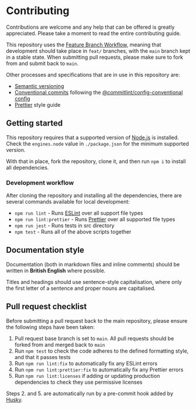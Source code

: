 # Contributing

Contributions are welcome and any help that can be offered is greatly appreciated.
Please take a moment to read the entire contributing guide.

This repository uses the [Feature Branch Workflow](https://atlassian.com/git/tutorials/comparing-workflows/feature-branch-workflow),
meaning that development should take place in `feat/` branches, with the `main` branch kept in a stable state.
When submitting pull requests, please make sure to fork from and submit back to `main`.

Other processes and specifications that are in use in this repository are:

- [Semantic versioning](https://semver.org)
- [Conventional commits](https://conventionalcommits.org/en/v1.0.0) following the [@commitlint/config-conventional config](https://github.com/conventional-changelog/commitlint/tree/master/%40commitlint/config-conventional)
- [Prettier](https://prettier.io) style guide

## Getting started

This repository requires that a supported version of [Node.js](https://nodejs.org) is installed.
Check the `engines.node` value in `./package.json` for the minimum supported version.

With that in place, fork the repository, clone it, and then run `npm i` to install all dependencies.

### Development workflow

After cloning the repository and installing all the dependencies, there are several commands available for local development:

- `npm run lint` - Runs [ESLint](https://eslint.org) over all support file types
- `npm run lint:prettier` - Runs [Prettier](https://prettier.io) over all supported file types
- `npm run jest` - Runs tests in src directory
- `npm test` - Runs all of the above scripts together

## Documentation style

Documentation (both in markdown files and inline comments) should be written in **British English** where possible.

Titles and headings should use sentence-style capitalisation, where only the first letter of a sentence and proper nouns are capitalised.

## Pull request checklist

Before submitting a pull request back to the main repository, please ensure the following steps have been taken:

1. Pull request base branch is set to `main`. All pull requests should be forked from and merged back to `main`
2. Run `npm test` to check the code adheres to the defined formatting style, and that it passes tests
3. Run `npm run lint:fix` to automatically fix any ESLint errors
4. Run `npm run lint:prettier:fix` to automatically fix any Prettier errors
5. Run `npm run lint:licenses` if adding or updating production dependencies to check they use permissive licenses

Steps 2. and 5. are automatically run by a pre-commit hook added by [Husky](https://typicode.github.io/husky/#/).
